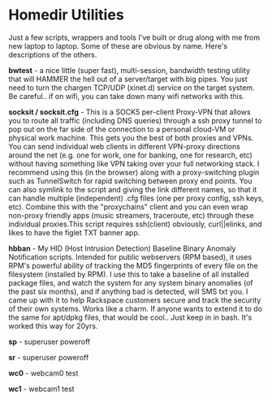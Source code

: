 # Homedir Utilities

Just a few scripts, wrappers and tools I've built or drug along with me from new laptop to laptop. Some of these are obvious by name. Here's descriptions of the others.

**bwtest** - a nice little (super fast), multi-session, bandwidth testing utility that will HAMMER the hell out of a server/target with big pipes. You just need to turn the chargen TCP/UDP (xinet.d) service on the target system. Be careful.. if on wifi, you can take down many wifi networks with this.

**socksit / socksit.cfg** - This is a SOCK5 per-client Proxy-VPN that allows you to route all traffic (including DNS queries) through a ssh proxy tunnel to pop out on the far side of the connection to a personal cloud-VM or physical work machine.  This gets you the best of both proxies and VPNs.  You can send individual web clients in different VPN-proxy directions around the net (e.g. one for work, one for banking, one for research, etc) without having something like VPN taking over your full networking stack.  I recommend using this (in the browser) along with a proxy-switching plugin such as TunnelSwitch for rapid switching between proxy end points. You can also symlink to the script and giving the link different names, so that it can handle multiple (independent) .cfg files (one per proxy config, ssh keys, etc). Combine this with the "proxychains" client and you can even wrap non-proxy friendly apps (music streamers, traceroute, etc) through these individual proxies.This script requires ssh(client) obviously, curl||elinks, and likes to have the figlet TXT banner app.

**hbban** - My HID (Host Intrusion Detection) Baseline Binary Anomaly Notification scripts.  Intended for public webservers (RPM based), it uses RPM's powerful ability of tracking the MD5 fingerprints of every file on the filesystem (installed by RPM). I use this to take a baseline of all installed package files, and watch the system for any system binary anomalies (of the past six months), and if anything bad is detected, will SMS txt you.  I came up with it to help Rackspace customers secure and track the security of their own systems.  Works like a charm.  If anyone wants to extend it to do the same for apt/dpkg files, that would be cool.. Just keep in in bash. It's worked this way for 20yrs. 

**sp** - superuser poweroff

**sr** - superuser poweroff

**wc0** - webcam0 test

**wc1** - webcam1 test
